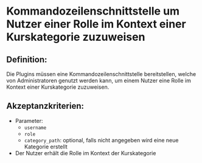 # Kommandozeilenschnittstelle um Nutzer einer Rolle im Kontext einer Kurskategorie zuzuweisen

## Definition:

Die Plugins müssen eine Kommandozeilenschnittstelle bereitstellen, welche von Administratoren genutzt werden kann, um einem Nutzer eine Rolle im Kontext einer Kurskategorie zuzuweisen.


## Akzeptanzkriterien:
- Parameter:
    - `username`
    - `role`
    - `category_path`: optional, falls nicht angegeben wird eine neue Kategorie erstellt
- Der Nutzer erhält die Rolle im Kontext der Kurskategorie
